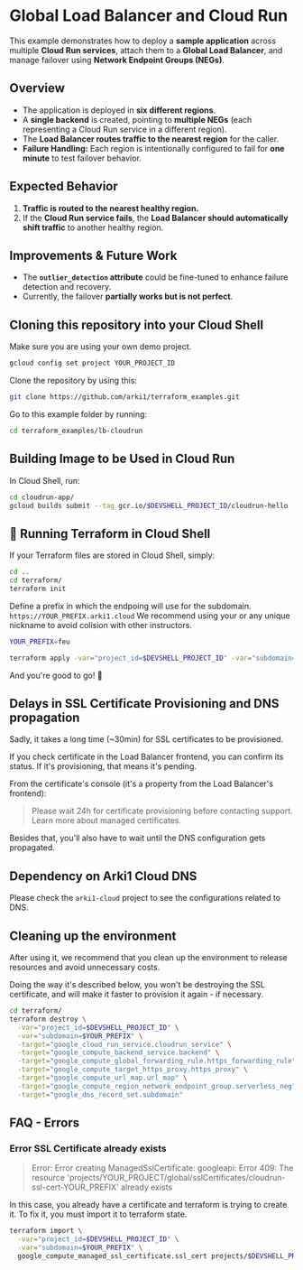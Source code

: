 # Global Load Balancer and Cloud Run

This example demonstrates how to deploy a **sample application** across multiple **Cloud Run services**, attach them to a **Global Load Balancer**, and manage failover using **Network Endpoint Groups (NEGs)**.

## **Overview**
- The application is deployed in **six different regions**.
- A **single backend** is created, pointing to **multiple NEGs** (each representing a Cloud Run service in a different region).
- The **Load Balancer routes traffic to the nearest region** for the caller.
- **Failure Handling:** Each region is intentionally configured to fail for **one minute** to test failover behavior.

## **Expected Behavior**
1. **Traffic is routed to the nearest healthy region.**
2. If the **Cloud Run service fails**, the **Load Balancer should automatically shift traffic** to another healthy region.

## **Improvements & Future Work**
- The **`outlier_detection` attribute** could be fine-tuned to enhance failure detection and recovery.
- Currently, the failover **partially works but is not perfect**.

## Cloning this repository into your Cloud Shell

Make sure you are using your own demo project. 

```sh
gcloud config set project YOUR_PROJECT_ID
```

Clone the repository by using this:

```sh
git clone https://github.com/arki1/terraform_examples.git
```

Go to this example folder by running:
```sh
cd terraform_examples/lb-cloudrun
```

## Building Image to be Used in Cloud Run

In Cloud Shell, run:

```sh
cd cloudrun-app/
gcloud builds submit --tag gcr.io/$DEVSHELL_PROJECT_ID/cloudrun-hello
```

## 🚀 Running Terraform in Cloud Shell

If your Terraform files are stored in Cloud Shell, simply:

```sh
cd ..
cd terraform/
terraform init
```

Define a prefix in which the endpoing will use for the subdomain. `https://YOUR_PREFIX.arki1.cloud`
We recommend using your or any unique nickname to avoid colision with other instructors.

```sh
YOUR_PREFIX=feu
```

```sh
terraform apply -var="project_id=$DEVSHELL_PROJECT_ID" -var="subdomain=$YOUR_PREFIX"
```

And you're good to go! 🚀


## Delays in SSL Certificate Provisioning and DNS propagation

Sadly, it takes a long time (~30min) for SSL certificates to be provisioned.

If you check certificate in the Load Balancer frontend, you can confirm its status. If it's provisioning, that means it's pending.

From the certificate's console (it's a property from the Load Balancer's frontend):

> Please wait 24h for certificate provisioning before contacting support. Learn more about managed certificates. 

Besides that, you'll also have to wait until the DNS configuration gets propagated.


## Dependency on Arki1 Cloud DNS

Please check the `arki1-cloud` project to see the configurations related to DNS.


## Cleaning up the environment

After using it, we recommend that you clean up the environment to release resources and avoid unnecessary costs.

Doing the way it's described below, you won't be destroying the SSL certificate, and will make it faster to provision it again - if necessary.

```sh
cd terraform/
terraform destroy \
  -var="project_id=$DEVSHELL_PROJECT_ID" \
  -var="subdomain=$YOUR_PREFIX" \
  -target="google_cloud_run_service.cloudrun_service" \
  -target="google_compute_backend_service.backend" \
  -target="google_compute_global_forwarding_rule.https_forwarding_rule" \
  -target="google_compute_target_https_proxy.https_proxy" \
  -target="google_compute_url_map.url_map" \
  -target="google_compute_region_network_endpoint_group.serverless_neg" \
  -target="google_dns_record_set.subdomain"
```

## FAQ - Errors

### Error SSL Certificate already exists

> Error: Error creating ManagedSslCertificate: googleapi: Error 409: The resource 'projects/YOUR_PROJECT/global/sslCertificates/cloudrun-ssl-cert-YOUR_PREFIX' already exists

In this case, you already have a certificate and terraform is trying to create it. To fix it, you must import it to terraform state.
```sh
terraform import \
  -var="project_id=$DEVSHELL_PROJECT_ID" \
  -var="subdomain=$YOUR_PREFIX" \
  google_compute_managed_ssl_certificate.ssl_cert projects/$DEVSHELL_PROJECT_ID/global/sslCertificates/cloudrun-ssl-cert-$YOUR_PREFIX
```